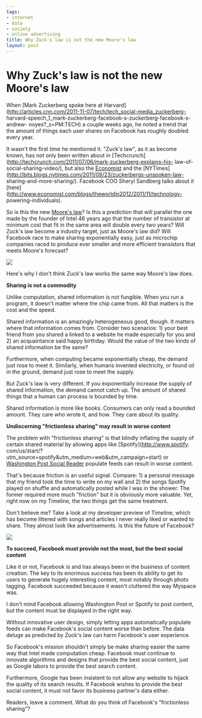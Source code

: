 ```yaml
--- 
tags: 
- internet
- data
- society
- online advertising
title: Why Zuck's law is not the new Moore's law
layout: post
---
```

# Why Zuck's law is not the new Moore's law

When [Mark Zuckerberg spoke here at
Harvard](http://articles.cnn.com/2011-11-07/tech/tech_social-media_zuckerberg-
harvard-speech_1_mark-zuckerberg-facebook-s-zuckerberg-facebook-s-andrew-
noyes?_s=PM:TECH) a couple weeks ago, he noted a trend that the amount of
things each user shares on Facebook has roughly doubled every year.

It wasn't the first time he mentioned it. "Zuck's law", as it as become known,
has not only been written about in
[Techcrunch](http://techcrunch.com/2011/07/06/mark-zuckerberg-explains-his-
law-of-social-sharing-video/), but also the
[Economist](http://www.economist.com/blogs/babbage/2011/09/facebook) and the
[NYTimes](http://bits.blogs.nytimes.com/2011/09/23/zuckerbergs-unspoken-law-
sharing-and-more-sharing/). Facebook COO Sheryl Sandberg talks about it
[here](http://www.economist.com/blogs/theworldin2012/2011/11/technology-
powering-individuals).

So is this the new [Moore's
law](http://en.wikipedia.org/wiki/Moores_law%20%20)? Is this a prediction that
will parallel the one made by the founder of Intel 46 years ago that the
number of transistor at minimum cost that fit in the same area will double
every two years? Will Zuck's law become a industry target, just as Moore's law
did? Will Facebook race to make sharing exponentially easy, just as microchip
companies raced to produce ever smaller and more efficient transistors that
meets Moore's forecast?

![](http://media.tumblr.com/tumblr_lv90b74il51r3oiuq.png)

Here's why I don't think Zuck's law works the same way Moore's law does.

**Sharing is not a commodity**

Unlike computation, shared information is not fungible. When you run a
program, it doesn't matter where the chip came from. All that matters is the
cost and the speed.

Shared information is an amazingly heterogeneous good, though. It matters
where that information comes from. Consider two scenarios: 1) your best friend
from you shared a linked to a website he made especially for you and 2) an
acquaintance said happy birthday. Would the value of the two kinds of shared
information be the same?

Furthermore, when computing became exponentially cheap, the demand just rose
to meet it. Similarly, when humans invented electricity, or found oil in the
ground, demand just rose to meet the supply.

But Zuck's law is very different. If you exponentially increase the supply of
shared information, the demand cannot catch up. The amount of shared things
that a human can process is bounded by time.

Shared information is more like books. Consumers can only read a bounded
amount. They care who wrote it, and how. They care about its quality.

**Undiscerning "frictionless sharing" may result in worse content**

The problem with "frictionless sharing" is that blindly inflating the supply
of certain shared material by allowing apps like [Spotify](http://www.spotify.
com/us/start/?utm_source=spotify&utm_medium=web&utm_campaign=start) or
[Washington Post Social Reader](http://www.washingtonpost.com/socialreader)
populate feeds can result in worse content.

That's because friction is an useful signal. Compare: 1) a personal message
that my friend took the time to write on my wall and 2) the songs Spotify
played on shuffle and automatically posted while I was in the shower. The
former required more much "friction" but it is obviously more valuable. Yet,
right now on my Timeline, the two things get the same treatment.

Don't believe me? Take a look at my developer preview of Timeline, which has
become littered with songs and articles I never really liked or wanted to
share. They almost look like advertisements. Is this the future of Facebook?

![](http://media.tumblr.com/tumblr_lv7e1zGpLc1r3oiuq.png)

**To succeed, Facebook must provide not the most, but the best social content**

Like it or not, Facebook is and has always been in the business of content
creation. The key to its enormous success has been its ability to get its
users to generate hugely interesting content, most notably through photo
tagging. Facebook succeeded because it wasn't cluttered the way Myspace was.

I don't mind Facebook allowing Washington Post or Spotify to post content, but
the content must be displayed in the right way.

Without innovative user design, simply letting apps automatically populate
feeds can make Facebook's social content worse than before. The data deluge as
predicted by Zuck's law can harm Facebook's user experience.

So Facebook's mission shouldn't simply be make sharing easier the same way
that Intel made computation cheap. Facebook must continue to innovate
algorithms and designs that provide the best social content, just as Google
labors to provide the best search content.

Furthermore, Google has been insistent to not allow any website to hijack the
quality of its search results. If Facebook wishes to provide the best social
content, it must not favor its business partner's data either.

Readers, leave a comment. What do you think of Facebook's "frictionless
sharing"?

